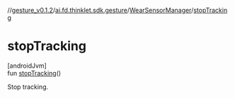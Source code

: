 //[gesture_v0.1.2](../../../index.md)/[ai.fd.thinklet.sdk.gesture](../index.md)/[WearSensorManager](index.md)/[stopTracking](stop-tracking.md)

# stopTracking

[androidJvm]\
fun [stopTracking](stop-tracking.md)()

Stop tracking.
